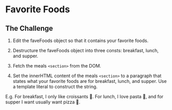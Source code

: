 # Favorite Foods

## The Challenge

1. Edit the faveFoods object so that it contains 
your favorite foods.

2. Destructure the faveFoods object into three consts: 
breakfast, lunch, and supper.

3. Fetch the meals `<section>` from the DOM.

4. Set the innerHTML content of the meals `<section>` to a paragraph
that states what your favorite foods are for breakfast, lunch, and supper.
Use a template literal to construct the string.

E.g.
For breakfast, I only like croissants 🥐. For lunch, I love pasta 🍝, 
and for supper I want usually want pizza 🍕.

